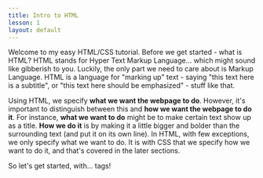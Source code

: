 ```yaml
---
title: Intro to HTML
lesson: 1
layout: default
---
```


Welcome to my easy HTML/CSS tutorial. Before we get started - what is HTML? HTML stands for Hyper Text Markup Language... which might sound like gibberish to you. Luckily, the only part we need to care about is Markup Language. HTML is a language for "marking up" text - saying "this text here is a subtitle", or "this text here should be emphasized" - stuff like that.

Using HTML, we specify **what we want the webpage to do**. However, it's important to distinguish between this and **how we want the webpage to do it**. For instance, **what we want to do** might be to make certain text show up as a title. **How we do it** is by making it a little bigger and bolder than the surrounding text (and put it on its own line). In HTML, with few exceptions, we only specify what we want to do. It is with CSS that we specify how we want to do it, and that's covered in the later sections.

So let's get started, with... tags!
